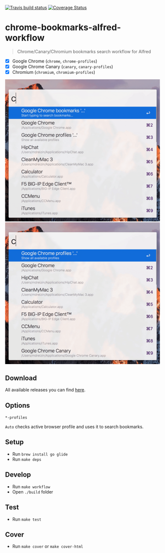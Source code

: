 [![Travis build status](https://img.shields.io/travis/mdreizin/chrome-bookmarks-alfred-workflow/master.svg)](https://travis-ci.org/mdreizin/chrome-bookmarks-alfred-workflow)
[![Coverage Status](https://img.shields.io/coveralls/mdreizin/chrome-bookmarks-alfred-workflow/master.svg)](https://coveralls.io/r/mdreizin/chrome-bookmarks-alfred-workflow?branch=master)

# chrome-bookmarks-alfred-workflow
> Chrome/Canary/Chromium bookmarks search workflow for Alfred

- [x] Google Chrome (`chrome`, `chrome-profiles`)
- [x] Google Chrome Canary (`canary`, `canary-profiles`)
- [x] Chromium (`chromium`, `chromium-profiles`)

![](screenshot-bookmarks.gif)
![](screenshot-profiles.gif)

## Download

All available releases you can find [here](https://github.com/mdreizin/chrome-bookmarks-alfred-workflow/releases).

## Options

`*-profiles`

`Auto` checks active browser profile and uses it to search bookmarks.

## Setup

- Run `brew install go glide`
- Run `make deps`

## Develop

- Run `make workflow`
- Open `./build` folder

## Test

- Run `make test`

## Cover

- Run `make cover` or `make cover-html`
